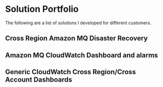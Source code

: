 # Solution Portfolio

The following are a list of solutions I developed for different customers.

## Cross Region Amazon MQ Disaster Recovery

## Amazon MQ CloudWatch Dashboard and alarms

## Generic CloudWatch Cross Region/Cross Account Dashboards

